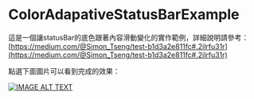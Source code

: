 # ColorAdapativeStatusBarExample

這是一個讓statusBar的底色跟著內容滑動變化的實作範例，詳細說明請參考：
[https://medium.com/@Simon_Tseng/test-b1d3a2e811fc#.2ilrfu31r](https://medium.com/@Simon_Tseng/test-b1d3a2e811fc#.2ilrfu31r)

點選下面圖片可以看到完成的效果：

[![IMAGE ALT TEXT](http://img.youtube.com/vi/VUbdVrzokxk/0.jpg)](http://www.youtube.com/watch?v=VUbdVrzokxk "讓statusBar的底色跟著內容滑動變化")
